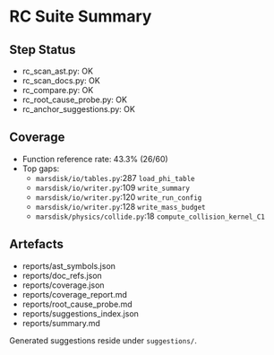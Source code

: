 # RC Suite Summary

## Step Status
- rc_scan_ast.py: OK
- rc_scan_docs.py: OK
- rc_compare.py: OK
- rc_root_cause_probe.py: OK
- rc_anchor_suggestions.py: OK

## Coverage
- Function reference rate: 43.3% (26/60)
- Top gaps:
  - `marsdisk/io/tables.py`:287 `load_phi_table`
  - `marsdisk/io/writer.py`:109 `write_summary`
  - `marsdisk/io/writer.py`:120 `write_run_config`
  - `marsdisk/io/writer.py`:128 `write_mass_budget`
  - `marsdisk/physics/collide.py`:18 `compute_collision_kernel_C1`

## Artefacts
- reports/ast_symbols.json
- reports/doc_refs.json
- reports/coverage.json
- reports/coverage_report.md
- reports/root_cause_probe.md
- reports/suggestions_index.json
- reports/summary.md

Generated suggestions reside under `suggestions/`.